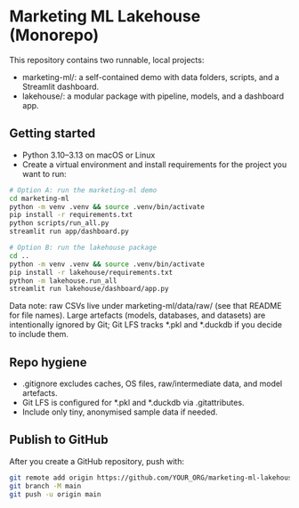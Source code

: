 # Marketing ML Lakehouse (Monorepo)

This repository contains two runnable, local projects:

- marketing-ml/: a self-contained demo with data folders, scripts, and a Streamlit dashboard.
- lakehouse/: a modular package with pipeline, models, and a dashboard app.

## Getting started

- Python 3.10–3.13 on macOS or Linux
- Create a virtual environment and install requirements for the project you want to run:

```bash
# Option A: run the marketing-ml demo
cd marketing-ml
python -m venv .venv && source .venv/bin/activate
pip install -r requirements.txt
python scripts/run_all.py
streamlit run app/dashboard.py

# Option B: run the lakehouse package
cd ..
python -m venv .venv && source .venv/bin/activate
pip install -r lakehouse/requirements.txt
python -m lakehouse.run_all
streamlit run lakehouse/dashboard/app.py
```

Data note: raw CSVs live under marketing-ml/data/raw/ (see that README for file names). Large artefacts (models, databases, and datasets) are intentionally ignored by Git; Git LFS tracks *.pkl and *.duckdb if you decide to include them.

## Repo hygiene

- .gitignore excludes caches, OS files, raw/intermediate data, and model artefacts.
- Git LFS is configured for *.pkl and *.duckdb via .gitattributes.
- Include only tiny, anonymised sample data if needed.

## Publish to GitHub

After you create a GitHub repository, push with:

```bash
git remote add origin https://github.com/YOUR_ORG/marketing-ml-lakehouse.git
git branch -M main
git push -u origin main
```
